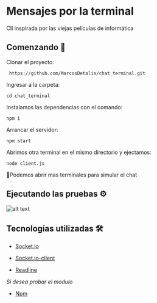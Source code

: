 # Mensajes por la terminal 

ClI inspirada por las viejas películas de informática

## Comenzando 🚀

 Clonar el proyecto:

```
 https://github.com/MarcosDetalis/chat_terminal.git
```
 Ingresar a la carpeta: 

 ```
 cd chat_terminal
 ```
 Instalamos las dependencias con el comando: 

 ```
 npm i
 ```
 
 Arrancar el servidor:
 
 ```
 npm start
 ```
 Abrimos otra terminal en el mismo directorio y ejectamos:
 
 ```
 node client.js
 ```
 📖Podemos abrir mas terminales para simular el chat
 
## Ejecutando las pruebas ⚙️
 ![alt text](https://r )


## Tecnologías utilizadas 🛠️

* [Socket.io](https://www.npmjs.com/package/socket.io)

* [Socket.io-client](https://www.npmjs.com/package/socket.io-client)

* [Readline](https://nodejs.org/api/readline.html)

 _Si desea probar el modulo_

* [Npm](https://www.npmjs.com/package/haupeichat) 


